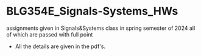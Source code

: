 # BLG354E_Signals-Systems_HWs
assignments given in Signals&amp;Systems class in spring semester of 2024 all of which are passed with full point

- All the details are given in the pdf's.
